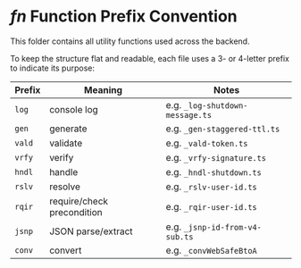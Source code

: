 # **_fn_** Function Prefix Convention

This folder contains all utility functions used across the backend.

To keep the structure flat and readable, each file uses a 3- or 4-letter prefix to indicate its purpose:

| Prefix | Meaning                    | Notes                           |
| ------ | -------------------------- | ------------------------------- |
| `log`  | console log                | e.g. `_log-shutdown-message.ts` |
| `gen`  | generate                   | e.g. `_gen-staggered-ttl.ts`    |
| `vald` | validate                   | e.g. `_vald-token.ts`           |
| `vrfy` | verify                     | e.g. `_vrfy-signature.ts`       |
| `hndl` | handle                     | e.g. `_hndl-shutdown.ts`        |
| `rslv` | resolve                    | e.g. `_rslv-user-id.ts`         |
| `rqir` | require/check precondition | e.g. `_rqir-user-id.ts`         |
| `jsnp` | JSON parse/extract         | e.g. `_jsnp-id-from-v4-sub.ts`  |
| `conv` | convert                    | e.g. `_convWebSafeBtoA`         |
